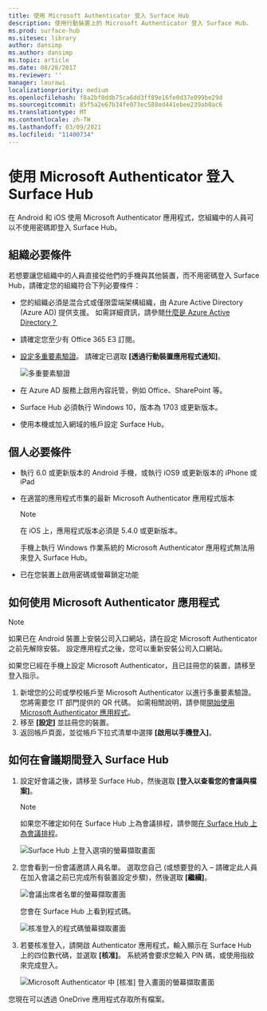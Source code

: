 ```yaml
---
title: 使用 Microsoft Authenticator 登入 Surface Hub
description: 使用行動裝置上的 Microsoft Authenticator 登入 Surface Hub。
ms.prod: surface-hub
ms.sitesec: library
author: dansimp
ms.author: dansimp
ms.topic: article
ms.date: 08/28/2017
ms.reviewer: ''
manager: laurawi
localizationpriority: medium
ms.openlocfilehash: f8a2bf8ddb75ca6dd3ff89e16fe0d37e099be29d
ms.sourcegitcommit: 85f5a2e67b34fe073ec588ed441ebee239ab0ac6
ms.translationtype: MT
ms.contentlocale: zh-TW
ms.lasthandoff: 03/09/2021
ms.locfileid: "11400734"
---
```

# <a name="sign-in-to-surface-hub-with-microsoft-authenticator"></a>使用 Microsoft Authenticator 登入 Surface Hub

在 Android 和 iOS 使用 Microsoft Authenticator 應用程式，您組織中的人員可以不使用密碼即登入 Surface Hub。

## <a name="organization-prerequisites"></a>組織必要條件

若想要讓您組織中的人員直接從他們的手機與其他裝置，而不用密碼登入 Surface Hub，請確定您的組織符合下列必要條件： 

- 您的組織必須是混合式或僅限雲端架構組織，由 Azure Active Directory (Azure AD) 提供支援。 如需詳細資訊，請參閱[什麼是 Azure Active Directory？](https://docs.microsoft.com/azure/active-directory/active-directory-whatis)

- 請確定您至少有 Office 365 E3 訂閱。 

- [設定多重要素驗證](https://docs.microsoft.com/azure/active-directory/authentication/howto-mfa-mfasettings)。 請確定已選取 **\[透過行動裝置應用程式通知\]**。 

    ![多重要素驗證](images/mfa-options.png)

- 在 Azure AD 服務上啟用內容託管，例如 Office、SharePoint 等。 

- Surface Hub 必須執行 Windows 10，版本為 1703 或更新版本。

- 使用本機或加入網域的帳戶設定 Surface Hub。

## <a name="individual-prerequisites"></a>個人必要條件

- 執行 6.0 或更新版本的 Android 手機，或執行 iOS9 或更新版本的 iPhone 或 iPad 

- 在適當的應用程式市集的最新 Microsoft Authenticator 應用程式版本

    >[!NOTE]
    >在 iOS 上，應用程式版本必須是 5.4.0 或更新版本。
    >
    >手機上執行 Windows 作業系統的 Microsoft Authenticator 應用程式無法用來登入 Surface Hub。

- 已在您裝置上啟用密碼或螢幕鎖定功能

## <a name="how-to-set-up-the-microsoft-authenticator-app"></a>如何使用 Microsoft Authenticator 應用程式

>[!NOTE]
>如果已在 Android 裝置上安裝公司入口網站，請在設定 Microsoft Authenticator 之前先解除安裝。 設定應用程式之後，您可以重新安裝公司入口網站。
>
>如果您已經在手機上設定 Microsoft Authenticator，且已註冊您的裝置，請移至登入指示。

1. 新增您的公司或學校帳戶至 Microsoft Authenticator 以進行多重要素驗證。 您將需要您 IT 部門提供的 QR 代碼。 如需相關說明，請參閱[開始使用 Microsoft Authenticator 應用程式](https://docs.microsoft.com/azure/multi-factor-authentication/end-user/microsoft-authenticator-app-how-to)。
2. 移至 **\[設定\]** 並註冊您的裝置。
3. 返回帳戶頁面，並從帳戶下拉式清單中選擇 **\[啟用以手機登入\]**。

## <a name="how-to-sign-in-to-surface-hub-during-a-meeting"></a>如何在會議期間登入 Surface Hub

1. 設定好會議之後，請移至 Surface Hub，然後選取 **\[登入以查看您的會議與檔案\]**。

    >[!NOTE]
    >如果您不確定如何在 Surface Hub 上為會議排程，請參閱[在 Surface Hub 上為會議排程](https://support.microsoft.com/help/17325/surfacehub-schedulemeeting)。

    ![Surface Hub 上登入選項的螢幕擷取畫面](images/sign-in.png)

2. 您會看到一份會議邀請人員名單。 選取您自己 (或想要登的入 – 請確定此人員在加入會議之前已完成所有裝置設定步驟)，然後選取 **\[繼續\]**。

    ![會議出席者名單的螢幕擷取畫面](images/attendees.png)

    您會在 Surface Hub 上看到程式碼。

    ![核准登入的程式碼螢幕擷取畫面](images/approve-signin.png)

3. 若要核准登入，請開啟 Authenticator 應用程式，輸入顯示在 Surface Hub 上的四位數代碼，並選取 **\[核准\]**。 系統將會要求您輸入 PIN 碼，或使用指紋來完成登入。 

    ![Microsoft Authenticator 中 [核准] 登入畫面的螢幕擷取畫面](images/approve-signin2.png)

您現在可以透過 OneDrive 應用程式存取所有檔案。
